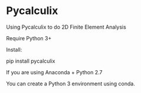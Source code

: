 # Pycalculix
Using Pycalculix to do 2D Finite Element Analysis

Require Python 3+

Install:

pip install pycalculix


If you are using Anaconda + Python 2.7

You can create a Python 3 environment using conda.
